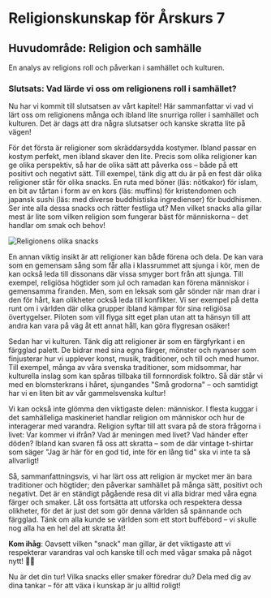# Religionskunskap för Årskurs 7
## Huvudområde: Religion och samhälle
En analys av religions roll och påverkan i samhället och kulturen.

### Slutsats: Vad lärde vi oss om religionens roll i samhället?

Nu har vi kommit till slutsatsen av vårt kapitel! Här sammanfattar vi vad vi lärt oss om religionens många och ibland lite snurriga roller i samhället och kulturen. Det är dags att dra några slutsatser och kanske skratta lite på vägen!

För det första är religioner som skräddarsydda kostymer. Ibland passar en kostym perfekt, men ibland skaver den lite. Precis som olika religioner kan ge olika perspektiv, så har de olika sätt att påverka oss – både på ett positivt och negativt sätt. Till exempel, tänk dig att du är på en fest där olika religioner står för olika snacks. En ruta med böner (läs: nötkakor) för islam, en bit av tårtan i form av en kors (läs: muffins) för kristendomen och japansk sushi (läs: med diverse buddhistiska ingredienser) för buddhismen. Ser inte alla dessa snacks och rätter festliga ut? Men vilket snacks alla gillar mest är lite som vilken religion som fungerar bäst för människorna – det handlar om smak och behov!

![Religionens olika snacks](https://example.com/snacks-religion)

En annan viktig insikt är att religioner kan både förena och dela. De kan vara som en gemensam sång som får alla i klassrummet att sjunga i kör, men de kan också leda till dissonans där vissa smyger bort från att sjunga. Till exempel, religiösa högtider som jul och ramadan kan förena människor i gemensamma firanden. Men, som en leksak som går sönder när man drar i den för hårt, kan olikheter också leda till konflikter. Vi ser exempel på detta runt om i världen där olika grupper ibland kämpar för sina religiösa övertygelser. Piloten som vill flyga sitt eget plan utan att ta hänsyn till att andra kan vara på väg åt ett annat håll, kan göra flygresan osäker!

Sedan har vi kulturen. Tänk dig att religioner är som en färgfyrkant i en färgglad palett. De bidrar med sina egna färger, mönster och nyanser som finjusterar hur vi upplever konst, musik, traditioner, och till och med humor. Till exempel, många av våra svenska traditioner, som midsommar, har kulturella inslag som kan spåras tillbaka till fornnordisk folktro. Så där står vi med en blomsterkrans i håret, sjungandes "Små grodorna" – och samtidigt har vi en liten bit av vår gammelsvenska kultur!

Vi kan också inte glömma den viktigaste delen: människor. I flesta kuggar i det samhälleliga maskineriet handlar religion om människor och hur de interagerar med varandra. Religion syftar till att svara på de stora frågorna i livet: Var kommer vi ifrån? Vad är meningen med livet? Vad händer efter döden? Ibland kan svaren få oss att skratta – som de där vintage t-shirtar som säger "Jag är här för en god tid, inte för en lång tid" ska vi inte ta så allvarligt!

Så, sammanfattningsvis, vi har lärt oss att religion är mycket mer än bara traditioner och högtider; den påverkar samhället på många sätt, positivt och negativt. Det är en ständigt pågående resa dit vi alla bidrar med våra egna färger och smaker. Låt oss fortsätta att utforska och respektera dessa olikheter, för det är just det som gör denna världen så spännande och färgglad. Tänk om alla kunde se världen som ett stort buffébord – vi skulle nog alla ha en hel del att skratta åt!

**Kom ihåg**: Oavsett vilken "snack" man gillar, är det viktigaste att vi respekterar varandras val och kanske till och med vågar smaka på något nytt! 🎉🥳

Nu är det din tur! Vilka snacks eller smaker föredrar du? Dela med dig av dina tankar – för att växa i kunskap är ju alltid roligt!